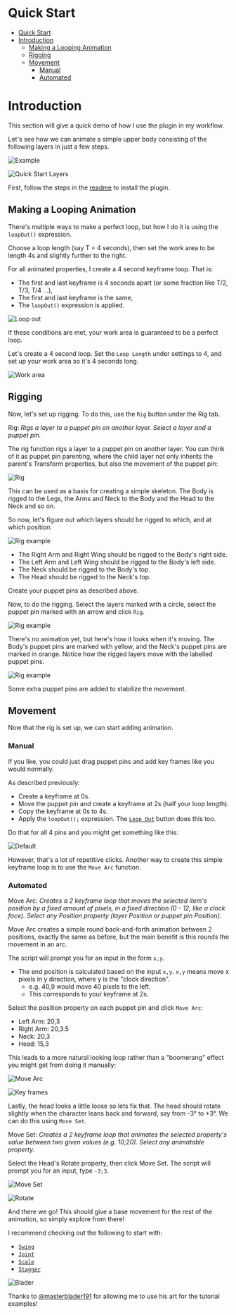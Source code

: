 # Quick Start

- [Quick Start](#quick-start)
- [Introduction](#introduction)
  - [Making a Looping Animation](#making-a-looping-animation)
  - [Rigging](#rigging)
  - [Movement](#movement)
    - [Manual](#manual)
    - [Automated](#automated)

# Introduction

This section will give a quick demo of how I use the plugin in my workflow.

Let's see how we can animate a simple upper body consisting of the following layers in just a few steps.

![Example](img/qsex.gif)

![Quick Start Layers](img/quickstartlayers.png)

First, follow the steps in the [readme](README.md#user-installation) to install the plugin.

## Making a Looping Animation

There's multiple ways to make a perfect loop, but how I do it is using the `loopOut()` expression.

Choose a loop length (say T = 4 seconds), then set the work area to be length 4s and slightly further to the right.

For all animated properties, I create a 4 second keyframe loop. That is:
- The first and last keyframe is 4 seconds apart (or some fraction like T/2, T/3, T/4 ...),
- The first and last keyframe is the same,
- The `loopOut()` expression is applied.

![Loop out](img/loopexp.png)

If these conditions are met, your work area is guaranteed to be a perfect loop.

Let's create a 4 second loop. Set the `Loop Length` under settings to 4, and set up your work area so it's 4 seconds long.

![Work area](img/qsworkarea.png)

## Rigging

Now, let's set up rigging. To do this, use the `Rig` button under the Rig tab.

Rig: *Rigs a layer to a puppet pin on another layer. Select a layer and a puppet pin.*

The rig function rigs a layer to a puppet pin on another layer. You can think of it as puppet pin parenting, where the child layer not only inherits the parent's Transform properties, but also the movement of the puppet pin:

![Rig](img/rig.gif)

This can be used as a basis for creating a simple skeleton. The Body is rigged to the Legs, the Arms and Neck to the Body and the Head to the Neck and so on.

So now, let's figure out which layers should be rigged to which, and at which position:

![Rig example](img/qsrigpp.png)

- The Right Arm and Right Wing should be rigged to the Body's right side.
- The Left Arm and Left Wing should be rigged to the Body's left side.
- The Neck should be rigged to the Body's top.
- The Head should be rigged to the Neck's top.

Create your puppet pins as described above.

Now, to do the rigging. Select the layers marked with a circle, select the puppet pin marked with an arrow and click `Rig`.

![Rig example](img/rigexample.png)

There's no animation yet, but here's how it looks when it's moving. The Body's puppet pins are marked with yellow, and the Neck's puppet pins are marked in orange. Notice how the rigged layers move with the labelled puppet pins.

![Rig example](img/rigexample.gif)

Some extra puppet pins are added to stabilize the movement.

## Movement

Now that the rig is set up, we can start adding animation.

### Manual

If you like, you could just drag puppet pins and add key frames like you would normally.

As described previously:
- Create a keyframe at 0s.
- Move the puppet pin and create a keyframe at 2s (half your loop length).
- Copy the keyframe at 0s to 4s.
- Apply the `loopOut();` expression. The [`Loop Out`](./user_docs.md#loop-out) button does this too.

Do that for all 4 pins and you might get something like this:

![Default](img/qsdefault.gif)

However, that's a lot of repetitive clicks. Another way to create this simple keyframe loop is to use the `Move Arc` function.

### Automated

Move Arc: *Creates a 2 keyframe loop that moves the selected item's position by a fixed amount of pixels, in a fixed direction (0 - 12, like a clock face). Select any Position property (layer Position or puppet pin Position).*

Move Arc creates a simple round back-and-forth animation between 2 positions, exactly the same as before, but the main benefit is this rounds the movement in an arc.

The script will prompt you for an input in the form `x,y`.
  - The end position is calculated based on the input `x,y`. `x,y` means move x pixels in y direction, where y is the "clock direction".
    - e.g. 40,9 would move 40 pixels to the left.
    - This corresponds to your keyframe at 2s.

Select the position property on each puppet pin and click `Move Arc`:
- Left Arm: 20,3
- Right Arm: 20,3.5
- Neck: 20,3
- Head: 15,3

This leads to a more natural looking loop rather than a "boomerang" effect you might get from doing it manually:

![Move Arc](img/qsmovearc.gif)

![Key frames](img/qskf.png)

Lastly, the head looks a little loose so lets fix that. The head should rotate slightly when the character leans back and forward, say from -3° to +3°. We can do this using `Move Set`.

Move Set: *Creates a 2 keyframe loop that animates the selected property's value between two given values (e.g. 10;20). Select any animatable property.*

Select the Head's Rotate property, then click Move Set. The script will prompt you for an input, type `-3;3`.

![Move Set](img/qsex.gif)

![Rotate](img/qsrotate.png)

And there we go! This should give a base movement for the rest of the animation, so simply explore from there!

I recommend checking out the following to start with:
- [`Swing`](./user_docs.md#swing)
- [`Joint`](./user_docs.md#joint)
- [`Scale`](./user_docs.md#scale)
- [`Stagger`](./user_docs.md#stagger)

![Blader](img/blader.gif)

Thanks to [@masterblader191](https://twitter.com/masterblader191) for allowing me to use his art for the tutorial examples!
